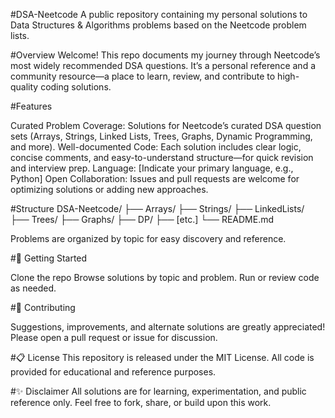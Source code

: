 #DSA-Neetcode
A public repository containing my personal solutions to Data Structures & Algorithms problems based on the Neetcode problem lists.

#Overview
Welcome!
This repo documents my journey through Neetcode’s most widely recommended DSA questions. It’s a personal reference and a community resource—a place to learn, review, and contribute to high-quality coding solutions.


#Features

Curated Problem Coverage: Solutions for Neetcode’s curated DSA question sets (Arrays, Strings, Linked Lists, Trees, Graphs, Dynamic Programming, and more).
Well-documented Code: Each solution includes clear logic, concise comments, and easy-to-understand structure—for quick revision and interview prep.
Language: [Indicate your primary language, e.g., Python]
Open Collaboration: Issues and pull requests are welcome for optimizing solutions or adding new approaches.


#Structure
DSA-Neetcode/
├── Arrays/
├── Strings/
├── LinkedLists/
├── Trees/
├── Graphs/
├── DP/
├── [etc.]
└── README.md


Problems are organized by topic for easy discovery and reference.


#🚀 Getting Started

Clone the repo
Browse solutions by topic and problem.
Run or review code as needed.


#🤝 Contributing

Suggestions, improvements, and alternate solutions are greatly appreciated!
Please open a pull request or issue for discussion.


#📋 License
This repository is released under the MIT License.
All code is provided for educational and reference purposes.

#✨ Disclaimer
All solutions are for learning, experimentation, and public reference only.
Feel free to fork, share, or build upon this work.
